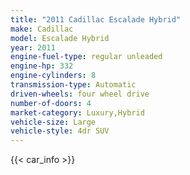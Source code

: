```yaml
---
title: "2011 Cadillac Escalade Hybrid"
make: Cadillac
model: Escalade Hybrid
year: 2011
engine-fuel-type: regular unleaded
engine-hp: 332
engine-cylinders: 8
transmission-type: Automatic
driven-wheels: four wheel drive
number-of-doors: 4
market-category: Luxury,Hybrid
vehicle-size: Large
vehicle-style: 4dr SUV
---
```


{{< car_info >}}
